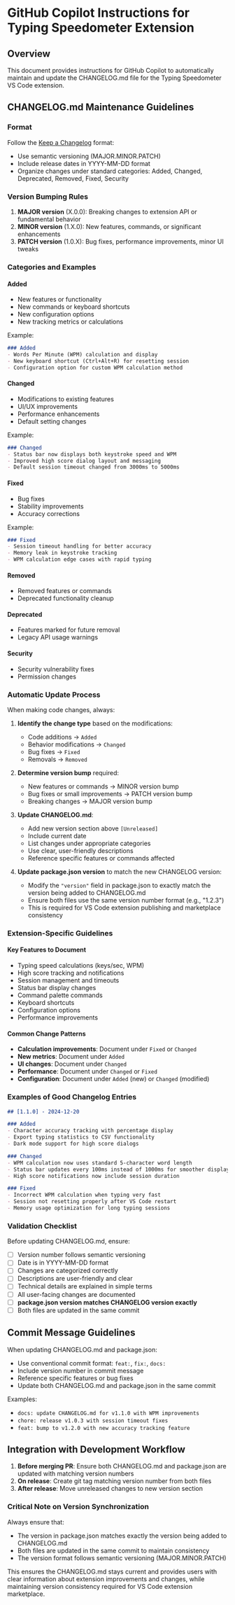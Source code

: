 # GitHub Copilot Instructions for Typing Speedometer Extension

## Overview
This document provides instructions for GitHub Copilot to automatically maintain and update the CHANGELOG.md file for the Typing Speedometer VS Code extension.

## CHANGELOG.md Maintenance Guidelines

### Format
Follow the [Keep a Changelog](https://keepachangelog.com/en/1.0.0/) format:
- Use semantic versioning (MAJOR.MINOR.PATCH)
- Include release dates in YYYY-MM-DD format
- Organize changes under standard categories: Added, Changed, Deprecated, Removed, Fixed, Security

### Version Bumping Rules
1. **MAJOR version** (X.0.0): Breaking changes to extension API or fundamental behavior
2. **MINOR version** (1.X.0): New features, commands, or significant enhancements
3. **PATCH version** (1.0.X): Bug fixes, performance improvements, minor UI tweaks

### Categories and Examples

#### Added
- New features or functionality
- New commands or keyboard shortcuts
- New configuration options
- New tracking metrics or calculations

Example:
```markdown
### Added
- Words Per Minute (WPM) calculation and display
- New keyboard shortcut (Ctrl+Alt+R) for resetting session
- Configuration option for custom WPM calculation method
```

#### Changed
- Modifications to existing features
- UI/UX improvements
- Performance enhancements
- Default setting changes

Example:
```markdown
### Changed
- Status bar now displays both keystroke speed and WPM
- Improved high score dialog layout and messaging
- Default session timeout changed from 3000ms to 5000ms
```

#### Fixed
- Bug fixes
- Stability improvements
- Accuracy corrections

Example:
```markdown
### Fixed
- Session timeout handling for better accuracy
- Memory leak in keystroke tracking
- WPM calculation edge cases with rapid typing
```

#### Removed
- Removed features or commands
- Deprecated functionality cleanup

#### Deprecated
- Features marked for future removal
- Legacy API usage warnings

#### Security
- Security vulnerability fixes
- Permission changes

### Automatic Update Process

When making code changes, always:

1. **Identify the change type** based on the modifications:
   - Code additions → `Added`
   - Behavior modifications → `Changed` 
   - Bug fixes → `Fixed`
   - Removals → `Removed`

2. **Determine version bump** required:
   - New features or commands → MINOR version bump
   - Bug fixes or small improvements → PATCH version bump
   - Breaking changes → MAJOR version bump

3. **Update CHANGELOG.md**:
   - Add new version section above `[Unreleased]`
   - Include current date
   - List changes under appropriate categories
   - Use clear, user-friendly descriptions
   - Reference specific features or commands affected

4. **Update package.json version** to match the new CHANGELOG version:
   - Modify the `"version"` field in package.json to exactly match the version being added to CHANGELOG.md
   - Ensure both files use the same version number format (e.g., "1.2.3")
   - This is required for VS Code extension publishing and marketplace consistency

### Extension-Specific Guidelines

#### Key Features to Document
- Typing speed calculations (keys/sec, WPM)
- High score tracking and notifications
- Session management and timeouts
- Status bar display changes
- Command palette commands
- Keyboard shortcuts
- Configuration options
- Performance improvements

#### Common Change Patterns
- **Calculation improvements**: Document under `Fixed` or `Changed`
- **New metrics**: Document under `Added`
- **UI changes**: Document under `Changed`
- **Performance**: Document under `Changed` or `Fixed`
- **Configuration**: Document under `Added` (new) or `Changed` (modified)

### Examples of Good Changelog Entries

```markdown
## [1.1.0] - 2024-12-20

### Added
- Character accuracy tracking with percentage display
- Export typing statistics to CSV functionality
- Dark mode support for high score dialogs

### Changed
- WPM calculation now uses standard 5-character word length
- Status bar updates every 100ms instead of 1000ms for smoother display
- High score notifications now include session duration

### Fixed
- Incorrect WPM calculation when typing very fast
- Session not resetting properly after VS Code restart
- Memory usage optimization for long typing sessions
```

### Validation Checklist

Before updating CHANGELOG.md, ensure:
- [ ] Version number follows semantic versioning
- [ ] Date is in YYYY-MM-DD format
- [ ] Changes are categorized correctly
- [ ] Descriptions are user-friendly and clear
- [ ] Technical details are explained in simple terms
- [ ] All user-facing changes are documented
- [ ] **package.json version matches CHANGELOG version exactly**
- [ ] Both files are updated in the same commit

## Commit Message Guidelines

When updating CHANGELOG.md and package.json:
- Use conventional commit format: `feat:`, `fix:`, `docs:`
- Include version number in commit message
- Reference specific features or bug fixes
- Update both CHANGELOG.md and package.json in the same commit

Examples:
- `docs: update CHANGELOG.md for v1.1.0 with WPM improvements`
- `chore: release v1.0.3 with session timeout fixes`
- `feat: bump to v1.2.0 with new accuracy tracking feature`

## Integration with Development Workflow

1. **Before merging PR**: Ensure both CHANGELOG.md and package.json are updated with matching version numbers
2. **On release**: Create git tag matching version number from both files
3. **After release**: Move unreleased changes to new version section

### Critical Note on Version Synchronization
Always ensure that:
- The version in package.json matches exactly the version being added to CHANGELOG.md
- Both files are updated in the same commit to maintain consistency
- The version format follows semantic versioning (MAJOR.MINOR.PATCH)

This ensures the CHANGELOG.md stays current and provides users with clear information about extension improvements and changes, while maintaining version consistency required for VS Code extension marketplace.